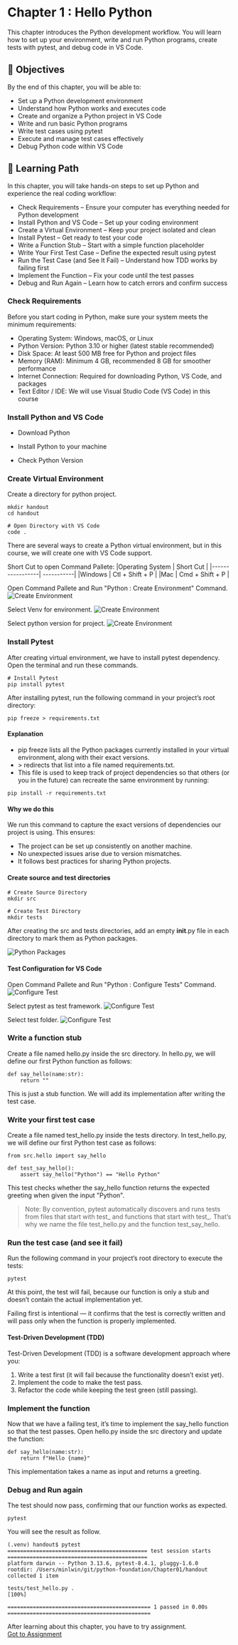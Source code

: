 # Chapter 1 : Hello Python

This chapter introduces the Python development workflow. You will learn how to set up your environment, write and run Python programs, create tests with pytest, and debug code in VS Code.

## 🎯 Objectives

By the end of this chapter, you will be able to:

- Set up a Python development environment
- Understand how Python works and executes code
- Create and organize a Python project in VS Code
- Write and run basic Python programs
- Write test cases using pytest
- Execute and manage test cases effectively
- Debug Python code within VS Code

## 🧭 Learning Path

In this chapter, you will take hands-on steps to set up Python and experience the real coding workflow:

- Check Requirements – Ensure your computer has everything needed for Python development
- Install Python and VS Code – Set up your coding environment
- Create a Virtual Environment – Keep your project isolated and clean
- Install Pytest – Get ready to test your code
- Write a Function Stub – Start with a simple function placeholder
- Write Your First Test Case – Define the expected result using pytest
- Run the Test Case (and See It Fail) – Understand how TDD works by failing first
- Implement the Function – Fix your code until the test passes
- Debug and Run Again – Learn how to catch errors and confirm success

### Check Requirements
Before you start coding in Python, make sure your system meets the minimum requirements:
- Operating System: Windows, macOS, or Linux
- Python Version: Python 3.10 or higher (latest stable recommended)
- Disk Space: At least 500 MB free for Python and project files
- Memory (RAM): Minimum 4 GB, recommended 8 GB for smoother performance
- Internet Connection: Required for downloading Python, VS Code, and packages
- Text Editor / IDE: We will use Visual Studio Code (VS Code) in this course

### Install Python and VS Code
- Download Python 

- Install Python to your machine

- Check Python Version
### Create Virtual Environment
Create a directory for python project. 
```
mkdir handout
cd handout

# Open Directory with VS Code
code .
```
There are several ways to create a Python virtual environment, but in this course, we will create one with VS Code support.


Short Cut to open Command Pallete:
|Operating System | Short Cut  |
|-----------------| -----------|
|Windows | Ctl + Shift + P |
|Mac | Cmd + Shift + P  |

Open Command Pallete and Run "Python : Create Environment" Command.
![Create Environment](images/create-environment-1.png)

Select Venv for environment.
![Create Environment](images/create-environment-2.png)

Select python version for project.
![Create Environment](images/create-environment-3.png)

### Install Pytest
After creating virtual environment, we have to install pytest dependency. Open the terminal and run these commands.

```
# Install Pytest
pip install pytest
```

After installing pytest, run the following command in your project’s root directory:
```
pip freeze > requirements.txt
```
#### Explanation

- pip freeze lists all the Python packages currently installed in your virtual environment, along with their exact versions.
- \> redirects that list into a file named requirements.txt.
- This file is used to keep track of project dependencies so that others (or you in the future) can recreate the same environment by running:
```
pip install -r requirements.txt
```

#### Why we do this
We run this command to capture the exact versions of dependencies our project is using. This ensures:
- The project can be set up consistently on another machine.
- No unexpected issues arise due to version mismatches.
- It follows best practices for sharing Python projects.

#### Create source and test directories
```
# Create Source Directory
mkdir src

# Create Test Directory
mkdir tests
```

After creating the src and tests directories, add an empty __init__.py file in each directory to mark them as Python packages.

![Python Packages](images/package.png)



#### Test Configuration for VS Code
Open Command Pallete and Run "Python : Configure Tests" Command.
![Configure Test](images/test-config-1.png)

Select pytest as test framework.
![Configure Test](images/test-config-2.png)

Select test folder.
![Configure Test](images/test-config-3.png)


### Write a function stub
Create a file named hello.py inside the src directory. In hello.py, we will define our first Python function as follows:

```
def say_hello(name:str):
    return ""
```

This is just a stub function. We will add its implementation after writing the test case.

### Write your first test case
Create a file named test_hello.py inside the tests directory. In test_hello.py, we will define our first Python test case as follows:
```
from src.hello import say_hello

def test_say_hello():
    assert say_hello("Python") == "Hello Python"
```
This test checks whether the say_hello function returns the expected greeting when given the input "Python".


> Note: By convention, pytest automatically discovers and runs tests from files that start with test_ and functions that start with test_. That’s why we name the file test_hello.py and the function test_say_hello.

### Run the test case (and see it fail)
Run the following command in your project’s root directory to execute the tests:
```
pytest
```
At this point, the test will fail, because our function is only a stub and doesn’t contain the actual implementation yet.

Failing first is intentional — it confirms that the test is correctly written and will pass only when the function is properly implemented.

#### Test-Driven Development (TDD)
Test-Driven Development (TDD) is a software development approach where you:

1. Write a test first (it will fail because the functionality doesn’t exist yet).
2. Implement the code to make the test pass.
3. Refactor the code while keeping the test green (still passing).

### Implement the function
Now that we have a failing test, it’s time to implement the say_hello function so that the test passes.
Open hello.py inside the src directory and update the function:
```
def say_hello(name:str):
    return f"Hello {name}"
```

This implementation takes a name as input and returns a greeting.

### Debug and Run again
The test should now pass, confirming that our function works as expected.
```
pytest
```

You will see the result as follow.
```
(.venv) handout$ pytest
============================================ test session starts ============================================
platform darwin -- Python 3.13.6, pytest-8.4.1, pluggy-1.6.0
rootdir: /Users/minlwin/git/python-foundation/Chapter01/handout
collected 1 item                                                                                            

tests/test_hello.py .                                                                                 [100%]

============================================= 1 passed in 0.00s =============================================
```

After learning about this chapter, you have to try assignment.<br/>
[Got to Assignment](assignment/README.md)